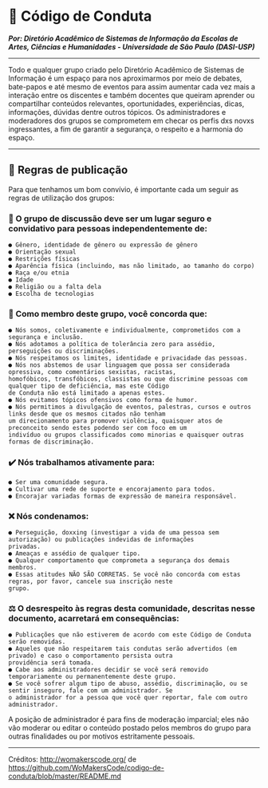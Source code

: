 # 📜 Código de Conduta
***Por: Diretório Acadêmico de Sistemas de Informação da Escolas de Artes, Ciências e Humanidades - Universidade de São Paulo (DASI-USP)***

----------

Todo e qualquer grupo criado pelo Diretório Acadêmico de Sistemas de Informação é um espaço para nos aproximarmos por meio de debates, bate-papos e até mesmo de eventos para assim aumentar cada vez mais a interação entre os discentes e também docentes que queiram aprender ou compartilhar conteúdos relevantes, oportunidades, experiências, dicas, informações, dúvidas dentre outros tópicos. Os administradores e moderadores dos grupos se comprometem em checar os perfis dxs novxs ingressantes, a fim de garantir a segurança, o respeito e a harmonia do espaço.

----------

## 📣 Regras de publicação

Para que tenhamos um bom convívio, é importante cada um seguir as regras de utilização dos grupos:
### 👥 O grupo de discussão deve ser um lugar seguro e convidativo para pessoas independentemente de:
    ● Gênero, identidade de gênero ou expressão de gênero
    ● Orientação sexual
    ● Restrições físicas
    ● Aparência física (incluindo, mas não limitado, ao tamanho do corpo)
    ● Raça e/ou etnia
    ● Idade
    ● Religião ou a falta dela
    ● Escolha de tecnologias
    
### 🤝 Como membro deste grupo, você concorda que:
    ● Nós somos, coletivamente e individualmente, comprometidos com a segurança e inclusão.
    ● Nós adotamos a política de tolerância zero para assédio, perseguições ou discriminações.
    ● Nós respeitamos os limites, identidade e privacidade das pessoas.
    ● Nós nos abstemos de usar linguagem que possa ser considerada opressiva, como comentários sexistas, racistas,
    homofóbicos, transfóbicos, classistas ou que discrimine pessoas com qualquer tipo de deficiência, mas este Código
    de Conduta não está limitado a apenas estes.
    ● Nós evitamos tópicos ofensivos como forma de humor.
    ● Nós permitimos a divulgação de eventos, palestras, cursos e outros links desde que os mesmos citados não tenham
    um direcionamento para promover violência, quaisquer atos de preconceito sendo estes podendo ser com foco em um
    indivíduo ou grupos classificados como minorias e quaisquer outras formas de discriminação.
    
### ✔️ Nós trabalhamos ativamente para:
    ● Ser uma comunidade segura.
    ● Cultivar uma rede de suporte e encorajamento para todos.
    ● Encorajar variadas formas de expressão de maneira responsável.
    
### ❌ Nós condenamos:
    ● Perseguição, doxxing (investigar a vida de uma pessoa sem autorização) ou publicações indevidas de informações
    privadas.
    ● Ameaças e assédio de qualquer tipo.
    ● Qualquer comportamento que comprometa a segurança dos demais membros.
    ● Essas atitudes NÃO SÃO CORRETAS. Se você não concorda com estas regras, por favor, cancele sua inscrição neste
    grupo.
    
### ⚖ O desrespeito às regras desta comunidade, descritas nesse documento, acarretará em consequências:
    ● Publicações que não estiverem de acordo com este Código de Conduta serão removidas.
    ● Aqueles que não respeitarem tais condutas serão advertidos (em privado) e caso o comportamento persista outra
    providência será tomada.
    ● Cabe aos administradores decidir se você será removido temporariamente ou permanentemente deste grupo.
    ● Se você sofrer algum tipo de abuso, assédio, discriminação, ou se sentir inseguro, fale com um administrador. Se
    o administrador for a pessoa que você quer reportar, fale com outro administrador.
    
A posição de administrador é para fins de moderação imparcial; eles não vão moderar ou editar o conteúdo postado pelos membros do grupo para outras finalidades ou por motivos estritamente pessoais.

----------

Créditos: http://womakerscode.org/ de https://github.com/WoMakersCode/codigo-de-conduta/blob/master/README.md
